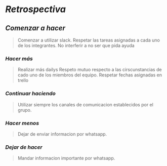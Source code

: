 # _**Retrospectiva**_

## _**Comenzar a hacer**_

> Comenzar a utilizar slack.
> Respetar las tareas asignadas a cada uno de los integrantes.
> No interferir a no ser que pida ayuda

### _**Hacer más**_

> Realizar más dailys
> Respeto mutuo respecto a las cirscunstancias de cado uno de los miembros del equipo.
> Respetar fechas asignadas en trello

### _**Continuar haciendo**_

> Utilizar siempre los canales de comunicacion establecidos por el grupo.
### _**Hacer menos**_

> Dejar de enviar informacion por whatsapp.

### _**Dejar de hacer**_
> Mandar informacion importante por whatsapp.